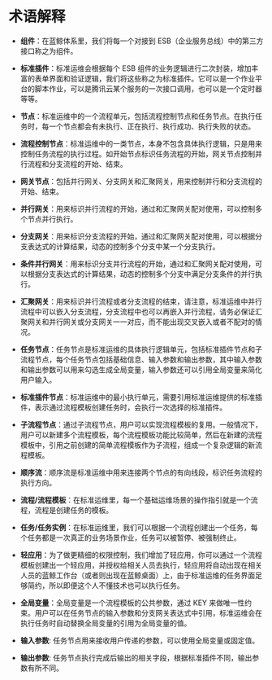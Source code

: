 # 术语解释

- **组件**：在蓝鲸体系里，我们将每一个对接到 ESB（企业服务总线）中的第三方接口称之为组件。

- **标准插件**：标准运维会根据每个 ESB 组件的业务逻辑进行二次封装，增加丰富的表单界面和验证逻辑，我们将这些称之为标准插件。它可以是一个作业平台的脚本作业，可以是腾讯云某个服务的一次接口调用，也可以是一个定时器等等。

- **节点**：标准运维中的一个流程单元，包括流程控制节点和任务节点。在执行任务时，每一个节点都会有未执行、正在执行、执行成功、执行失败的状态。

- **流程控制节点**：标准运维中的一类节点，本身不包含具体执行逻辑，只是用来控制任务流程的执行过程。如开始节点标识任务流程的开始，网关节点控制并行流程和分支流程的开始、结束。

- **网关节点**：包括并行网关、分支网关和汇聚网关，用来控制并行和分支流程的开始、结束。

- **并行网关**：用来标识并行流程的开始，通过和汇聚网关配对使用，可以控制多个节点并行执行。

- **分支网关**：用来标识分支流程的开始，通过和汇聚网关配对使用，可以根据分支表达式的计算结果，动态的控制多个分支中某一个分支执行。

- **条件并行网关**：用来标识分支并行流程的开始，通过和汇聚网关配对使用，可以根据分支表达式的计算结果，动态的控制多个分支中满足分支条件的并行执行。

- **汇聚网关**：用来标识并行流程或者分支流程的结束，请注意，标准运维中并行流程中可以嵌入分支流程，分支流程中也可以再嵌入并行流程，请务必保证汇聚网关和并行网关或分支网关一一对应，而不能出现交叉嵌入或者不配对的情况。

- **任务节点**：任务节点是标准运维的具体执行逻辑单元，包括标准插件节点和子流程节点，每个任务节点包括基础信息、输入参数和输出参数，其中输入参数和输出参数可以用来勾选生成全局变量，输入参数还可以引用全局变量来简化用户输入。

- **标准插件节点**：标准运维中的最小执行单元，需要引用标准运维提供的标准插件，表示通过流程模板创建任务时，会执行一次选择的标准插件。

- **子流程节点**：通过子流程节点，用户可以实现流程模板的复用。一般情况下，用户可以新建多个流程模板，每个流程模板功能比较简单，然后在新建的流程模板中，引用之前创建的简单流程模板作为子流程，组成一个复杂逻辑的新流程模板。

- **顺序流**：顺序流是标准运维中用来连接两个节点的有向线段，标识任务流程的执行方向。

- **流程/流程模板**：在标准运维里，每一个基础运维场景的操作指引就是一个流程，流程是创建任务的模板。

- **任务/任务实例**：在标准运维里，我们可以根据一个流程创建出一个任务，每个任务都是一次真正的业务场景作业，任务可以被暂停、被强制终止。

- **轻应用**：为了做更精细的权限控制，我们增加了轻应用，你可以通过一个流程模板创建出一个轻应用，并授权给相关人员去执行，轻应用将自动出现在相关人员的蓝鲸工作台（或者则出现在蓝鲸桌面）上，由于标准运维的任务界面足够简约，所以即便这个人不懂技术也可以执行任务。

- **全局变量**：全局变量是一个流程模板的公共参数，通过 KEY 来做唯一性约束。用户可以在任务节点的输入参数和分支网关表达式中引用，标准运维会在执行任务时自动替换全局变量的引用为全局变量的值。

- **输入参数**: 任务节点用来接收用户传递的参数，可以使用全局变量或固定值。

- **输出参数**: 任务节点执行完成后输出的相关字段，根据标准插件不同，输出参数有所不同。